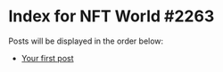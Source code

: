 # Index for NFT World #2263
Posts will be displayed in the order below:

- [Your first post](./001-first.md)

